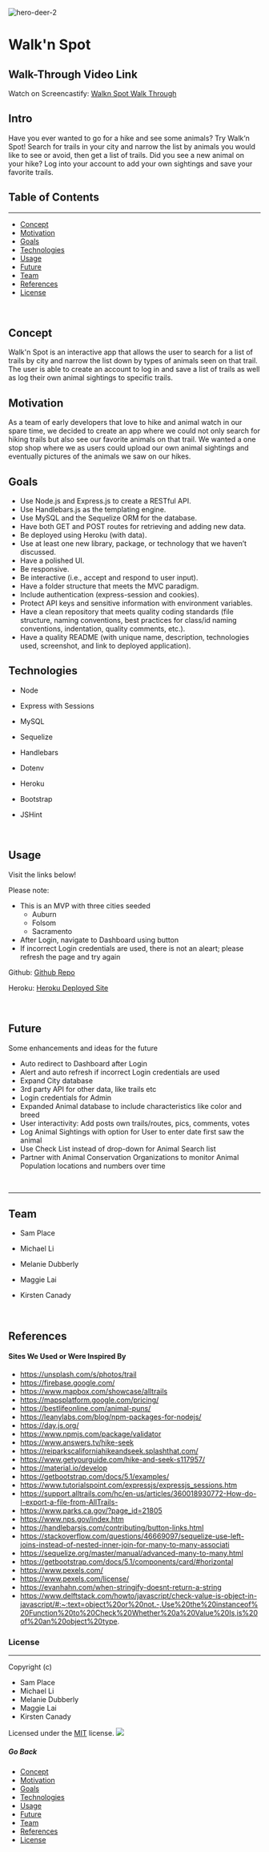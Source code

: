 ![hero-deer-2](https://user-images.githubusercontent.com/88002224/150062090-ab6168c8-2704-4885-9f96-d44783ffa76d.jpg)

# **Walk'n Spot**

## Walk-Through Video Link

Watch on Screencastify: [Walkn Spot Walk Through](https://watch.screencastify.com/v/0NQFwBTmteqm9fwoLsqj)

## Intro

Have you ever wanted to go for a hike and see some animals? Try Walk‘n Spot!
Search for trails in your city and narrow the list by animals you would like to see or avoid, then get a list of trails.
Did you see a new animal on your hike? Log into your account to add your own sightings and save your favorite trails.
&nbsp;

## Table of Contents

---

- [Concept](#concept)
- [Motivation](#motivation)
- [Goals](#goals)
- [Technologies](#technologies)
- [Usage](#usage)
- [Future](#future)
- [Team](#team)
- [References](#references)
- [License](#license)

&nbsp;

## Concept

Walk'n Spot is an interactive app that allows the user to search for a list of trails by city and narrow the list down by types of animals seen on that trail. The user is able to create an account to log in and save a list of trails as well as log their own animal sightings to specific trails.
&nbsp;

## Motivation

As a team of early developers that love to hike and animal watch in our spare time, we decided to create an app where we could not only search for hiking trails but also see our favorite animals on that trail. We wanted a one stop shop where we as users could upload our own animal sightings and eventually pictures of the animals we saw on our hikes.
&nbsp;

## Goals

- Use Node.js and Express.js to create a RESTful API.
- Use Handlebars.js as the templating engine.
- Use MySQL and the Sequelize ORM for the database.
- Have both GET and POST routes for retrieving and adding new data.
- Be deployed using Heroku (with data).
- Use at least one new library, package, or technology that we haven’t discussed.
- Have a polished UI.
- Be responsive.
- Be interactive (i.e., accept and respond to user input).
- Have a folder structure that meets the MVC paradigm.
- Include authentication (express-session and cookies).
- Protect API keys and sensitive information with environment variables.
- Have a clean repository that meets quality coding standards (file structure, naming conventions, best practices for class/id naming conventions, indentation, quality comments, etc.).
- Have a quality README (with unique name, description, technologies used, screenshot, and link to deployed application).
  &nbsp;

## Technologies

- Node
- Express with Sessions
- MySQL
- Sequelize
- Handlebars
- Dotenv
- Heroku
- Bootstrap
- JSHint

  &nbsp;

## Usage

Visit the links below!

Please note:

- This is an MVP with three cities seeded
  - Auburn
  - Folsom
  - Sacramento
- After Login, navigate to Dashboard using button
- If incorrect Login credentials are used, there is not an aleart; please refresh the page and try again

Github: [Github Repo](https://github.com/KGCan/Walk-n-Spot.git)

Heroku: [Heroku Deployed Site](https://walk-n-spot.herokuapp.com/)

&nbsp;

## Future

Some enhancements and ideas for the future

- Auto redirect to Dashboard after Login
- Alert and auto refresh if incorrect Login credentials are used
- Expand City database
- 3rd party API for other data, like trails etc
- Login credentials for Admin
- Expanded Animal database to include characteristics like color and breed
- User interactivity: Add posts own trails/routes, pics, comments, votes
- Log Animal Sightings with option for User to enter date first saw the animal
- Use Check List instead of drop-down for Animal Search list
- Partner with Animal Conservation Organizations to monitor Animal Population locations and numbers over time

&nbsp;

---

## Team

- Sam Place
- Michael Li
- Melanie Dubberly
- Maggie Lai
- Kirsten Canady

  &nbsp;

## References

#### Sites We Used or Were Inspired By

- https://unsplash.com/s/photos/trail
- https://firebase.google.com/
- https://www.mapbox.com/showcase/alltrails
- https://mapsplatform.google.com/pricing/
- https://bestlifeonline.com/animal-puns/
- https://leanylabs.com/blog/npm-packages-for-nodejs/
- https://day.js.org/
- https://www.npmjs.com/package/validator
- https://www.answers.tv/hike-seek
- https://reiparkscaliforniahikeandseek.splashthat.com/
- https://www.getyourguide.com/hike-and-seek-s117957/
- https://material.io/develop
- https://getbootstrap.com/docs/5.1/examples/
- https://www.tutorialspoint.com/expressjs/expressjs_sessions.htm
- https://support.alltrails.com/hc/en-us/articles/360018930772-How-do-I-export-a-file-from-AllTrails-
- https://www.parks.ca.gov/?page_id=21805
- https://www.nps.gov/index.htm
- https://handlebarsjs.com/contributing/button-links.html
- https://stackoverflow.com/questions/46669097/sequelize-use-left-joins-instead-of-nested-inner-join-for-many-to-many-associati
- https://sequelize.org/master/manual/advanced-many-to-many.html
- https://getbootstrap.com/docs/5.1/components/card/#horizontal
- https://www.pexels.com/
- https://www.pexels.com/license/
- https://evanhahn.com/when-stringify-doesnt-return-a-string
- https://www.delftstack.com/howto/javascript/check-value-is-object-in-javascript/#:~:text=object%20or%20not.-,Use%20the%20instanceof%20Function%20to%20Check%20Whether%20a%20Value%20Is,is%20of%20an%20object%20type.

### **License**

---

Copyright (c)

- Sam Place
- Michael Li
- Melanie Dubberly
- Maggie Lai
- Kirsten Canady

Licensed under the [MIT](https://choosealicense.com/licenses) license.
<img src="https://img.shields.io/badge/license-MIT-blue.svg">
&nbsp;

##### Go Back

- [Concept](#concept)
- [Motivation](#motivation)
- [Goals](#goals)
- [Technologies](#technologies)
- [Usage](#usage)
- [Future](#future)
- [Team](#team)
- [References](#references)
- [License](#license)
